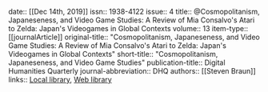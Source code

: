 date:: [[Dec 14th, 2019]]
issn:: 1938-4122
issue:: 4
title:: @Cosmopolitanism, Japaneseness, and Video Game Studies: A Review of Mia Consalvo's Atari to Zelda: Japan's Videogames in Global Contexts
volume:: 13
item-type:: [[journalArticle]]
original-title:: "Cosmopolitanism, Japaneseness, and Video Game Studies: A Review of Mia Consalvo's Atari to Zelda: Japan's Videogames in Global Contexts"
short-title:: "Cosmopolitanism, Japaneseness, and Video Game Studies"
publication-title:: Digital Humanities Quarterly
journal-abbreviation:: DHQ
authors:: [[Steven Braun]]
links:: [Local library](zotero://select/groups/2386895/items/CJSXCVBU), [Web library](https://www.zotero.org/groups/2386895/items/CJSXCVBU)
